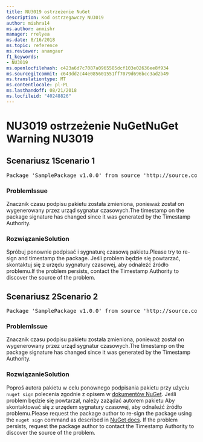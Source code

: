 ```yaml
---
title: NU3019 ostrzeżenie NuGet
description: Kod ostrzegawczy NU3019
author: mishra14
ms.author: anmishr
manager: rrelyea
ms.date: 8/16/2018
ms.topic: reference
ms.reviewer: anangaur
f1_keywords:
- NU3019
ms.openlocfilehash: c423a6d7c7087a0965585dcf103e02636ee8f934
ms.sourcegitcommit: c643dd2c44e085601551ff7079d696bcc3ad2b49
ms.translationtype: MT
ms.contentlocale: pl-PL
ms.lasthandoff: 08/21/2018
ms.locfileid: "40248826"
---
```

# <a name="nuget-warning-nu3019"></a><span data-ttu-id="8b69b-103">NU3019 ostrzeżenie NuGet</span><span class="sxs-lookup"><span data-stu-id="8b69b-103">NuGet Warning NU3019</span></span>

## <a name="scenario-1"></a><span data-ttu-id="8b69b-104">Scenariusz 1</span><span class="sxs-lookup"><span data-stu-id="8b69b-104">Scenario 1</span></span>

<pre>Package 'SamplePackage v1.0.0' from source 'http://source.com/index.json': The timestamp integrity check failed.</pre>

### <a name="issue"></a><span data-ttu-id="8b69b-105">Problem</span><span class="sxs-lookup"><span data-stu-id="8b69b-105">Issue</span></span>

<span data-ttu-id="8b69b-106">Znacznik czasu podpisu pakietu została zmieniona, ponieważ został on wygenerowany przez urząd sygnatur czasowych.</span><span class="sxs-lookup"><span data-stu-id="8b69b-106">The timestamp on the package signature has changed since it was generated by the Timestamp Authority.</span></span>


### <a name="solution"></a><span data-ttu-id="8b69b-107">Rozwiązanie</span><span class="sxs-lookup"><span data-stu-id="8b69b-107">Solution</span></span>

<span data-ttu-id="8b69b-108">Spróbuj ponownie podpisać i sygnaturę czasową pakietu.</span><span class="sxs-lookup"><span data-stu-id="8b69b-108">Please try to re-sign and timestamp the package.</span></span> <span data-ttu-id="8b69b-109">Jeśli problem będzie się powtarzać, skontaktuj się z urzędu sygnatury czasowej, aby odnaleźć źródło problemu.</span><span class="sxs-lookup"><span data-stu-id="8b69b-109">If the problem persists, contact the Timestamp Authority to discover the source of the problem.</span></span>



## <a name="scenario-2"></a><span data-ttu-id="8b69b-110">Scenariusz 2</span><span class="sxs-lookup"><span data-stu-id="8b69b-110">Scenario 2</span></span>

<pre>Package 'SamplePackage v1.0.0' from source 'http://source.com/index.json': The primary signature's timestamp integrity check failed.</pre>

### <a name="issue"></a><span data-ttu-id="8b69b-111">Problem</span><span class="sxs-lookup"><span data-stu-id="8b69b-111">Issue</span></span>

<span data-ttu-id="8b69b-112">Znacznik czasu podpisu pakietu została zmieniona, ponieważ został on wygenerowany przez urząd sygnatur czasowych.</span><span class="sxs-lookup"><span data-stu-id="8b69b-112">The timestamp on the package signature has changed since it was generated by the Timestamp Authority.</span></span>


### <a name="solution"></a><span data-ttu-id="8b69b-113">Rozwiązanie</span><span class="sxs-lookup"><span data-stu-id="8b69b-113">Solution</span></span>

<span data-ttu-id="8b69b-114">Poproś autora pakietu w celu ponownego podpisania pakietu przy użyciu `nuget sign` polecenia zgodnie z opisem w [dokumentów NuGet](https://docs.microsoft.com/en-us/nuget/create-packages/sign-a-package). Jeśli problem będzie się powtarzał, należy zażądać autorem pakietu Aby skontaktować się z urzędem sygnatury czasowej, aby odnaleźć źródło problemu.</span><span class="sxs-lookup"><span data-stu-id="8b69b-114">Please request the package author to re-sign the package using the `nuget sign` command as described in [NuGet docs](https://docs.microsoft.com/en-us/nuget/create-packages/sign-a-package). If the problem persists, request the package author to contact the Timestamp Authority to discover the source of the problem.</span></span>


